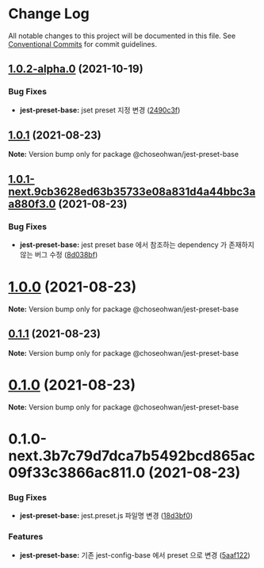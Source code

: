 # Change Log

All notable changes to this project will be documented in this file.
See [Conventional Commits](https://conventionalcommits.org) for commit guidelines.

## [1.0.2-alpha.0](https://github.com/ChoSeoHwan/library/compare/@choseohwan/jest-preset-base@1.0.1...@choseohwan/jest-preset-base@1.0.2-alpha.0) (2021-10-19)


### Bug Fixes

* **jest-preset-base:** jset preset 지정 변경 ([2490c3f](https://github.com/ChoSeoHwan/library/commit/2490c3fc9bf4e8d5c5ff9ef5f0a6f3874865a1d7))





## [1.0.1](https://github.com/ChoSeoHwan/library/compare/@choseohwan/jest-preset-base@1.0.1-next.9cb3628ed63b35733e08a831d4a44bbc3aa880f3.0...@choseohwan/jest-preset-base@1.0.1) (2021-08-23)

**Note:** Version bump only for package @choseohwan/jest-preset-base





## [1.0.1-next.9cb3628ed63b35733e08a831d4a44bbc3aa880f3.0](https://github.com/ChoSeoHwan/library/compare/@choseohwan/jest-preset-base@1.0.0...@choseohwan/jest-preset-base@1.0.1-next.9cb3628ed63b35733e08a831d4a44bbc3aa880f3.0) (2021-08-23)


### Bug Fixes

* **jest-preset-base:** jest preset base 에서 참조하는 dependency 가 존재하지 않는 버그 수정 ([8d038bf](https://github.com/ChoSeoHwan/library/commit/8d038bfdd584870caaa3dcb2975e4bc7f54cb0e8))





# [1.0.0](https://github.com/ChoSeoHwan/library/compare/@choseohwan/jest-preset-base@0.1.1...@choseohwan/jest-preset-base@1.0.0) (2021-08-23)

**Note:** Version bump only for package @choseohwan/jest-preset-base





## [0.1.1](https://github.com/ChoSeoHwan/library/compare/@choseohwan/jest-preset-base@0.1.0...@choseohwan/jest-preset-base@0.1.1) (2021-08-23)

**Note:** Version bump only for package @choseohwan/jest-preset-base





# [0.1.0](https://github.com/ChoSeoHwan/library/compare/@choseohwan/jest-preset-base@0.1.0-next.3b7c79d7dca7b5492bcd865ac09f33c3866ac811.0...@choseohwan/jest-preset-base@0.1.0) (2021-08-23)

**Note:** Version bump only for package @choseohwan/jest-preset-base





# 0.1.0-next.3b7c79d7dca7b5492bcd865ac09f33c3866ac811.0 (2021-08-23)


### Bug Fixes

* **jest-preset-base:** jest.preset.js 파일명 변경 ([18d3bf0](https://github.com/ChoSeoHwan/library/commit/18d3bf09c52bc4cb30546f9d260810336f2f4af1))


### Features

* **jest-preset-base:** 기존 jest-config-base 에서 preset 으로 변경 ([5aaf122](https://github.com/ChoSeoHwan/library/commit/5aaf122b40fb0ac86f49b51332f723d1201872d0))
